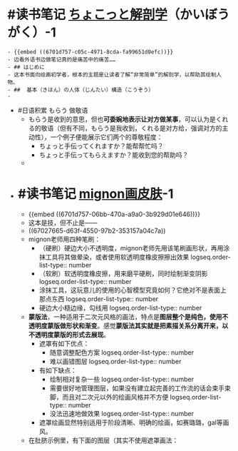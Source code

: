 # #读书笔记 [ちょこっと解剖学](hls__ちょこっと人体解剖学で圧倒的にうまく描けるキャラクターデッサン_1728137446039_0)（かいぼうがく）-1
	- {{embed ((6701d757-c05c-4971-8cda-fa99651d0efc))}}
	- 边看外语书边做笔记真的是痛苦中的痛苦……
	- ## はじめに
	- 这本书面向绘画初学者，根本的主题是让读者了解“非常简单”的解剖学，以帮助其绘制人物。
	- ##  基本（きほん）の人体（じんたい）構造（こうぞう）
	-
- #日语积累 もらう 做敬语
	- もらう是收到的意思，但也**可委婉地表示让对方做某事**，可以认为是くれる的敬语（但有不同，もらう是我收到，くれる是对方给，强调对方的主动性），一个例子便能展示它们两个的尊敬程度：
		- ちょっと手伝ってくれますか？能帮帮忙吗？
		- ちょっと手伝ってもらえますか？能收到您的帮助吗？
	-
- # #读书笔记 [mignon画皮肤](hls__[机翻]mignonがしっかり教える「肌塗り」の秘訣_1728137440500_0)-1
	- {{embed ((6701d757-06bb-470a-a9a0-3b929d01e646))}}
	- 这本是技，但不止是——
	- ((67027665-d63f-4550-97b2-353157a04c7a))
	- mignon老师用四种笔刷：
		- （硬刷）硬边大小不透明度，mignon老师先用该笔刷画形状，再用涂抹工具将其做晕染，或者使用软透明度橡皮擦擦出效果
		  logseq.order-list-type:: number
		- （软刷）软透明度橡皮擦，用来磨平硬刷，同时绘制渐变阴影
		  logseq.order-list-type:: number
		- 涂抹工具，这玩意儿的使用的心智模型究竟如何？它绝对不是表面上那点东西
		  logseq.order-list-type:: number
		- 硬边大小糙边缘，勾线用
		  logseq.order-list-type:: number
	- **蒙版法**，一种适用于二次元风格的画法，特点是**图层整个是纯色，使用不透明度蒙版做形状和渐变**。感觉**蒙版法其实就是把素描关系分离开来，以不透明度蒙版的形式去展现**。
		- 遮罩有如下优点：
			- 随意调整配色方案
			  logseq.order-list-type:: number
			- 难以画错图层
			  logseq.order-list-type:: number
		- 有如下缺点：
			- 绘制相对复杂一些
			  logseq.order-list-type:: number
			- 需要很好地管理图层，如果没有建立起完善的工作流的话会束手束脚，而且对二次元以外的绘画风格并不方便
			  logseq.order-list-type:: number
			- 没法迅速地做效果
			  logseq.order-list-type:: number
		- 遮罩绘画显然特别适用于阶段清晰、明确的绘画，如赛璐璐，gal等画风。
	- 在肚脐示例里，有下面的图层（其实不使用遮罩画法：